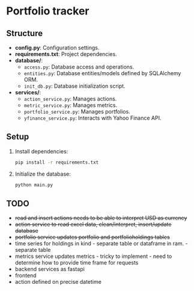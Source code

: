 
# Portfolio tracker

## Structure
- **config.py**: Configuration settings.
- **requirements.txt**: Project dependencies.
- **database/**: 
  - `access.py`: Database access and operations.
  - `entities.py`: Database entities/models defined by SQLAlchemy ORM.
  - `init_db.py`: Database initialization script.
- **services/**: 
  - `action_service.py`: Manages actions.
  - `metric_service.py`: Manages metrics.
  - `portfolio_service.py`: Manages portfolios.
  - `yfinance_service.py`: Interacts with Yahoo Finance API.

## Setup
1. Install dependencies:
    ```bash
    pip install -r requirements.txt
    ```
2. Initialize the database:
    ```bash
    python main.py
    ```
    
## TODO
 - ~~read and insert actions needs to be able to interpret USD as currency~~
 - ~~action service to read excel data, clean/interpret, insert/update database~~
 - ~~portfolio service updates portfolio and portfolioholdings tables~~
 - time series for holdings in kind - separate table or dataframe in ram. - separate table
 - metrics service updates metrics - tricky to implement - need to determine how to provide time frame for requests
 - backend services as fastapi 
 - frontend
 - action defined on precise datetime